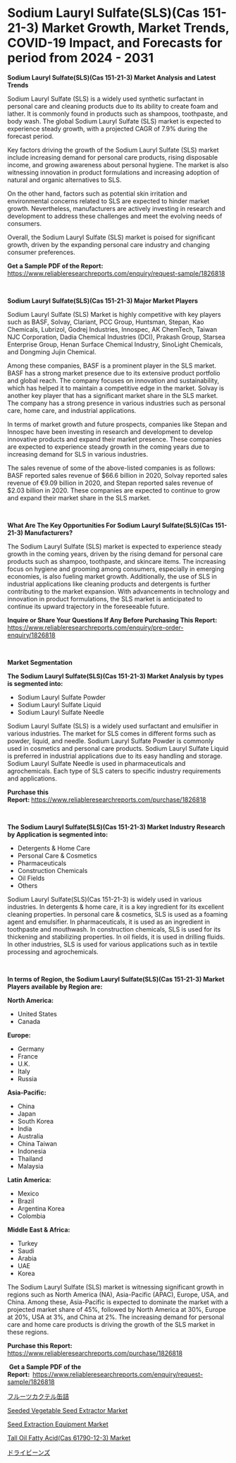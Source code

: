 <p><h1>Sodium Lauryl Sulfate(SLS)(Cas 151-21-3) Market Growth, Market Trends, COVID-19 Impact, and Forecasts for period from 2024 - 2031</h1></p><p><strong>Sodium Lauryl Sulfate(SLS)(Cas 151-21-3) Market Analysis and Latest Trends</strong></p>
<p><p>Sodium Lauryl Sulfate (SLS) is a widely used synthetic surfactant in personal care and cleaning products due to its ability to create foam and lather. It is commonly found in products such as shampoos, toothpaste, and body wash. The global Sodium Lauryl Sulfate (SLS) market is expected to experience steady growth, with a projected CAGR of 7.9% during the forecast period.</p><p>Key factors driving the growth of the Sodium Lauryl Sulfate (SLS) market include increasing demand for personal care products, rising disposable income, and growing awareness about personal hygiene. The market is also witnessing innovation in product formulations and increasing adoption of natural and organic alternatives to SLS.</p><p>On the other hand, factors such as potential skin irritation and environmental concerns related to SLS are expected to hinder market growth. Nevertheless, manufacturers are actively investing in research and development to address these challenges and meet the evolving needs of consumers.</p><p>Overall, the Sodium Lauryl Sulfate (SLS) market is poised for significant growth, driven by the expanding personal care industry and changing consumer preferences.</p></p>
<p><strong>Get a Sample PDF of the Report:&nbsp;</strong> <a href="https://www.reliableresearchreports.com/enquiry/request-sample/1826818">https://www.reliableresearchreports.com/enquiry/request-sample/1826818</a></p>
<p>&nbsp;</p>
<p><strong>Sodium Lauryl Sulfate(SLS)(Cas 151-21-3) Major Market Players</strong></p>
<p><p>Sodium Lauryl Sulfate (SLS) Market is highly competitive with key players such as BASF, Solvay, Clariant, PCC Group, Huntsman, Stepan, Kao Chemicals, Lubrizol, Godrej Industries, Innospec, AK ChemTech, Taiwan NJC Corporation, Dadia Chemical Industries (DCI), Prakash Group, Starsea Enterprise Group, Henan Surface Chemical Industry, SinoLight Chemicals, and Dongming Jujin Chemical.</p><p>Among these companies, BASF is a prominent player in the SLS market. BASF has a strong market presence due to its extensive product portfolio and global reach. The company focuses on innovation and sustainability, which has helped it to maintain a competitive edge in the market. Solvay is another key player that has a significant market share in the SLS market. The company has a strong presence in various industries such as personal care, home care, and industrial applications.</p><p>In terms of market growth and future prospects, companies like Stepan and Innospec have been investing in research and development to develop innovative products and expand their market presence. These companies are expected to experience steady growth in the coming years due to increasing demand for SLS in various industries.</p><p>The sales revenue of some of the above-listed companies is as follows: BASF reported sales revenue of $66.6 billion in 2020, Solvay reported sales revenue of €9.09 billion in 2020, and Stepan reported sales revenue of $2.03 billion in 2020. These companies are expected to continue to grow and expand their market share in the SLS market.</p></p>
<p>&nbsp;</p>
<p><strong>What Are The Key Opportunities For Sodium Lauryl Sulfate(SLS)(Cas 151-21-3) Manufacturers?</strong></p>
<p><p>The Sodium Lauryl Sulfate (SLS) market is expected to experience steady growth in the coming years, driven by the rising demand for personal care products such as shampoo, toothpaste, and skincare items. The increasing focus on hygiene and grooming among consumers, especially in emerging economies, is also fueling market growth. Additionally, the use of SLS in industrial applications like cleaning products and detergents is further contributing to the market expansion. With advancements in technology and innovation in product formulations, the SLS market is anticipated to continue its upward trajectory in the foreseeable future.</p></p>
<p><strong>Inquire or Share Your Questions If Any Before Purchasing This Report:</strong> <a href="https://www.reliableresearchreports.com/enquiry/pre-order-enquiry/1826818">https://www.reliableresearchreports.com/enquiry/pre-order-enquiry/1826818</a></p>
<p>&nbsp;</p>
<p><strong>Market Segmentation</strong></p>
<p><strong>The Sodium Lauryl Sulfate(SLS)(Cas 151-21-3) Market Analysis by types is segmented into:</strong></p>
<p><ul><li>Sodium Lauryl Sulfate Powder</li><li>Sodium Lauryl Sulfate Liquid</li><li>Sodium Lauryl Sulfate Needle</li></ul></p>
<p><p>Sodium Lauryl Sulfate (SLS) is a widely used surfactant and emulsifier in various industries. The market for SLS comes in different forms such as powder, liquid, and needle. Sodium Lauryl Sulfate Powder is commonly used in cosmetics and personal care products. Sodium Lauryl Sulfate Liquid is preferred in industrial applications due to its easy handling and storage. Sodium Lauryl Sulfate Needle is used in pharmaceuticals and agrochemicals. Each type of SLS caters to specific industry requirements and applications.</p></p>
<p><strong>Purchase this Report:&nbsp;</strong><a href="https://www.reliableresearchreports.com/purchase/1826818">https://www.reliableresearchreports.com/purchase/1826818</a></p>
<p>&nbsp;</p>
<p><strong>The Sodium Lauryl Sulfate(SLS)(Cas 151-21-3) Market Industry Research by Application is segmented into:</strong></p>
<p><ul><li>Detergents & Home Care</li><li>Personal Care & Cosmetics</li><li>Pharmaceuticals</li><li>Construction Chemicals</li><li>Oil Fields</li><li>Others</li></ul></p>
<p><p>Sodium Lauryl Sulfate(SLS)(Cas 151-21-3) is widely used in various industries. In detergents & home care, it is a key ingredient for its excellent cleaning properties. In personal care & cosmetics, SLS is used as a foaming agent and emulsifier. In pharmaceuticals, it is used as an ingredient in toothpaste and mouthwash. In construction chemicals, SLS is used for its thickening and stabilizing properties. In oil fields, it is used in drilling fluids. In other industries, SLS is used for various applications such as in textile processing and agrochemicals.</p></p>
<p>&nbsp;</p>
<p><strong>In terms of Region, the Sodium Lauryl Sulfate(SLS)(Cas 151-21-3) Market Players available by Region are:</strong></p>
<p>
    <p> <strong> North America: </strong>
        <ul>
            <li>United States</li>
            <li>Canada</li>
        </ul>
        </p> 
    <p> <strong> Europe: </strong>
        <ul>
            <li>Germany</li>
            <li>France</li>
            <li>U.K.</li>
            <li>Italy</li>
            <li>Russia</li>
        </ul>
        </p> 
    <p> <strong> Asia-Pacific: </strong>
        <ul>
            <li>China</li>
            <li>Japan</li>
            <li>South Korea</li>
            <li>India</li>
            <li>Australia</li>
            <li>China Taiwan</li>
            <li>Indonesia</li>
            <li>Thailand</li>
            <li>Malaysia</li>
        </ul>
        </p> 
    <p> <strong> Latin America: </strong>
        <ul>
            <li>Mexico</li>
            <li>Brazil</li>
            <li>Argentina Korea</li>
            <li>Colombia</li>
        </ul>
        </p> 
    <p> <strong> Middle East & Africa: </strong>
        <ul>
            <li>Turkey</li>
            <li>Saudi</li>
            <li>Arabia</li>
            <li>UAE</li>
            <li>Korea</li>
        </ul>
    </p>
    </p>
<p><p>The Sodium Lauryl Sulfate (SLS) market is witnessing significant growth in regions such as North America (NA), Asia-Pacific (APAC), Europe, USA, and China. Among these, Asia-Pacific is expected to dominate the market with a projected market share of 45%, followed by North America at 30%, Europe at 20%, USA at 3%, and China at 2%. The increasing demand for personal care and home care products is driving the growth of the SLS market in these regions.</p></p>
<p><strong>Purchase this Report: </strong><a href="https://www.reliableresearchreports.com/purchase/1826818">https://www.reliableresearchreports.com/purchase/1826818</a></p>
<p>&nbsp;<strong>Get a Sample PDF of the Report:&nbsp;&nbsp;</strong><a href="https://www.reliableresearchreports.com/enquiry/request-sample/1826818">https://www.reliableresearchreports.com/enquiry/request-sample/1826818</a></p>
<p><strong></strong></p>
<p><p><a href="https://github.com/ddwcuskozol07187/Market-Research-Report-List-1/blob/main/12735831249.md">フルーツカクテル缶詰</a></p><p><a href="https://issuu.com/reportprime-2/docs/seeded-vegetable-seed-extractor-market-size-2030.p">Seeded Vegetable Seed Extractor Market</a></p><p><a href="https://issuu.com/reportprime-2/docs/seed-extraction-equipment-market-size-2030.pptx">Seed Extraction Equipment Market</a></p><p><a href="https://github.com/mancsybtousav/Market-Research-Report-List-1/blob/main/tall-oil-fatty-acidcas-61790-12-3-market.md">Tall Oil Fatty Acid(Cas 61790-12-3) Market</a></p><p><a href="https://github.com/xtkhtofdt934839/Market-Research-Report-List-1/blob/main/96200061248.md">ドライビーンズ</a></p></p>